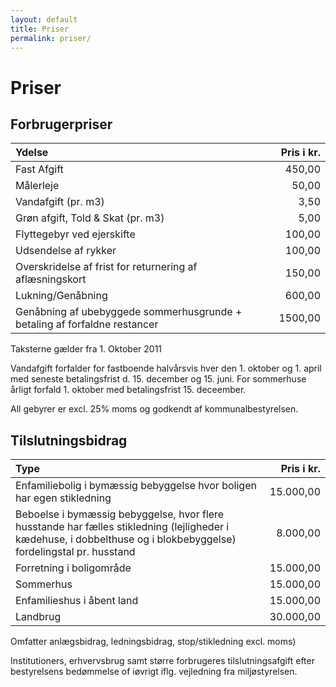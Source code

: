 ```yaml
---
layout: default
title: Priser
permalink: priser/
---
```


# Priser

## Forbrugerpriser

| Ydelse                                                                    | Pris i kr. |
|:--------------------------------------------------------------------------|-----------:|
| Fast Afgift                                                               |     450,00 |
| Målerleje                                                                 |      50,00 |
| Vandafgift (pr. m3)                                                       |       3,50 |
| Grøn afgift, Told & Skat (pr. m3)                                         |       5,00 |
| Flyttegebyr ved ejerskifte                                                |     100,00 |
| Udsendelse af rykker                                                      |     100,00 |
| Overskridelse af frist for returnering af aflæsningskort                  |     150,00 |
| Lukning/Genåbning	                                                        |     600,00 |
| Genåbning af ubebyggede sommerhusgrunde + betaling af forfaldne restancer |    1500,00 |

Taksterne gælder fra 1. Oktober 2011

Vandafgift forfalder for fastboende halvårsvis hver den 1. oktober og 1. april med seneste betalingsfrist d. 15. december og 15. juni. For sommerhuse årligt forfald 1. oktober med betalingsfrist 15. deceember.

All gebyrer er excl. 25% moms og godkendt af kommunalbestyrelsen.

## Tilslutningsbidrag

| Type                                                                        |  Pris i kr. |
|:----------------------------------------------------------------------------|------------:|
| Enfamiliebolig i bymæssig bebyggelse hvor boligen har egen stikledning      |   15.000,00 |
| Beboelse i bymæssig bebyggelse, hvor flere husstande har fælles stikledning  (lejligheder i kædehuse, i dobbelthuse og i blokbebyggelse) fordelingstal pr. husstand                                                                  |    8.000,00 |
| Forretning i boligområde                                                    |   15.000,00 |
| Sommerhus                                                                   |   15.000,00 |
| Enfamilieshus i åbent land                                                  |   15.000,00 |
| Landbrug                                                                    |   30.000,00 |

Omfatter anlægsbidrag, ledningsbidrag, stop/stikledning excl. moms)

Institutioners, erhvervsbrug samt større forbrugeres tilslutningsafgift efter bestyrelsens bedømmelse of iøvrigt iflg. vejledning fra miljøstyrelsen.